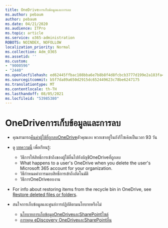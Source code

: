```yaml
---
title: OneDriveการเก็บข้อมูลและการลบ
ms.author: pebaum
author: pebaum
ms.date: 04/21/2020
ms.audience: ITPro
ms.topic: article
ms.service: o365-administration
ROBOTS: NOINDEX, NOFOLLOW
localization_priority: Normal
ms.collection: Adm_O365
ms.assetid: ''
ms.custom:
- "9000596"
- "2440"
ms.openlocfilehash: ed62445ffbac108bba6e7b8b8f4d8fcbcb3777d199e2a183fa457949cfe830a0
ms.sourcegitcommit: b5f7da89a650d2915dc652449623c78be6247175
ms.translationtype: MT
ms.contentlocale: th-TH
ms.lasthandoff: 08/05/2021
ms.locfileid: "53985380"
---
```

# <a name="onedrive-retention-and-deletion"></a>OneDriveการเก็บข้อมูลและการลบ

- คุณสามารถ[คืนค่าผู้ใช้ที่ถูกลบOneDrive](https://docs.microsoft.com/onedrive/restore-deleted-onedrive)ตัวคุณเอง พวกเขาอยู่ในถังรีไซเคิลเป็นเวลา 93 วัน

- ดู [บทความนี้](https://docs.microsoft.com/onedrive/retention-and-deletion) เพื่อเรียนรู้:
    - วิธีการให้สิทธิ์การเข้าถึงของผู้ใช้อื่นไปยังบัญชีOneDriveที่ถูกลบ
    - What happens to a user's OneDrive when you delete the user's Microsoft 365 account for your organization.
    - วิธีกําหนดค่าการมอบสิทธิ์การเข้าถึงอัตโนมัติ
    - วิธีการOneDriveลบงาน

- For info about restoring items from the recycle bin in OneDrive, see [Restore deleted files or folders](https://support.office.com/article/949ada80-0026-4db3-a953-c99083e6a84f).

- สนใจการเก็บข้อมูลและศูนย์การปฏิบัติตามนโยบายหรือไม่
    - [นโยบายการเก็บข้อมูลOneDriveและSharePointไซต์](https://docs.microsoft.com/microsoft-365/compliance/retention-policies)
    - [การหยุด eDiscovery OneDriveและSharePointอื่น](https://docs.microsoft.com/office365/securitycompliance/ediscovery-cases#step-4-place-content-locations-on-hold)

